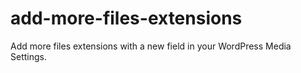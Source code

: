 # add-more-files-extensions
Add more files extensions with a new field in your WordPress Media Settings.
